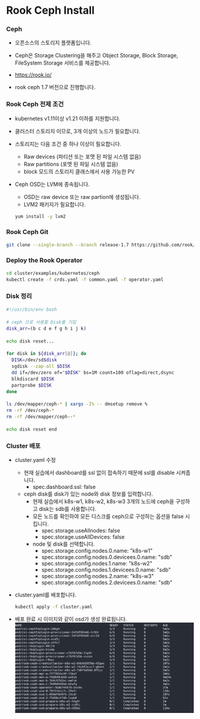# Rook Ceph Install

### Ceph

- 오픈소스의 스토리지 플랫폼입니다.
- Ceph은 Storage Clustering을 해주고 Object Storage, Block Storage, FileSystem Storage 서비스를 제공합니다.

- https://rook.io/

- rook ceph 1.7 버전으로 진행합니다.

### Rook Ceph 전제 조건

- kubernetes v1.11이상 v1.21 이하를 지원합니다.
  
- 클러스터 스토리지 이므로, 3개 이상의 노드가 필요합니다.

- 스토리지는 다음 조건 중 하나 이상이 필요합니다.

  - Raw devices (파티션 또는 포맷 된 파일 시스템 없음)
  - Raw partitions (포맷 된 파일 시스템 없음)
  - block 모드의 스토리지 클래스에서 사용 가능한 PV

- Ceph OSD는 LVM에 종속됩니다.

  - OSD는 raw device 또는 raw partion에 생성됩니다.
  - LVM2 패키지가 필요합니다.

  ```bash
  yum install -y lvm2
  ```

### Rook Ceph Git

``` bash
git clone --single-branch --branch release-1.7 https://github.com/rook/rook.git
```

### Deploy the Rook Operator

``` bash
cd cluster/examples/kubernetes/ceph
kubectl create -f crds.yaml -f common.yaml -f operator.yaml
```

### Disk 정리

```bash
#!/usr/bin/env bash

# ceph 으로 사용할 Disk를 기입
disk_arr=(b c d e f g h i j k)

echo disk reset...

for disk in ${disk_arr[@]}; do
  DISK=/dev/sd$disk
  sgdisk --zap-all $DISK
  dd if=/dev/zero of="$DISK" bs=1M count=100 oflag=direct,dsync
  blkdiscard $DISK
  partprobe $DISK
done

ls /dev/mapper/ceph-* | xargs -I% -- dmsetup remove %
rm -rf /dev/ceph-*
rm -rf /dev/mapper/ceph--*

echo disk reset end
```

### Cluster 배포

- cluster.yaml 수정
  - 현재 실습에서 dashboard를 ssl 없이 접속하기 때문에 ssl를 disable 시켜줍니다.
    - spec.dashboard.ssl: false
  - ceph disk를 disk가 있는 node와 disk 정보를 입력합니다.
    - 현재 실습에서 k8s-w1, k8s-w2, k8s-w3 3개의 노드에 ceph을 구성하고 disk는 sdb를 사용합니다.
    - 모든 노드를 확인하여 모든 디스크를 ceph으로 구성하는 옵션을 false 시킵니다.
      - spec.storage.useAllnodes: false
      - spec.storage.useAllDevices: false
    - node 및 disk를 선택합니다.
      - spec.storage.config.nodes.0.name: "k8s-w1"
      - spec.storage.config.nodes.0.devicees.0.name: "sdb"
      - spec.storage.config.nodes.1.name: "k8s-w2"
      - spec.storage.config.nodes.1.devicees.0.name: "sdb"
      - spec.storage.config.nodes.2.name: "k8s-w3"
      - spec.storage.config.nodes.2.devicees.0.name: "sdb"

- cluster.yaml를 배포합니다.

  ``` bash
  kubectl apply -f cluster.yaml
  ```

- 배포 완료 시 이미지와 같이 osd가 생성 완료됩니다.
![cluster 배포 완료](image/rook_ceph_cluster_success.png)

